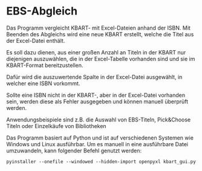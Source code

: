 # EBS-Abgleich
Das Programm vergleicht KBART- mit Excel-Dateien anhand der ISBN. Mit Beenden des Abgleichs wird eine neue KBART erstellt, welche die Titel aus der Excel-Datei enthält.

Es soll dazu dienen, aus einer großen Anzahl an Titeln in der KBART nur diejenigen auszuwählen, die in der Excel-Tabelle vorhanden sind und sie im KBART-Format bereitzustellen.

Dafür wird die auszuwertende Spalte in der Excel-Datei ausgewählt, in welcher eine ISBN vorkommt.

Sollte eine ISBN nicht in der KBART-, aber in der Excel-Datei vorhanden sein, werden diese als Fehler ausgegeben und können manuell überprüft werden.

Anwendungsbeispiele sind z.B. die Auswahl von EBS-Titeln, Pick&Choose Titeln oder Einzelkäufe von Bibliotheken

Das Programm basiert auf Python und ist auf verschiedenen Systemen wie Windows und Linux ausführbar.
Um es manuell in eine ausführbare Datei umzuwandeln, kann folgender Befehl genutzt werden:

```
pyinstaller --onefile --windowed --hidden-import openpyxl kbart_gui.py
```